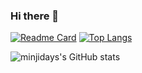 ### Hi there 👋

<!--
**minjidays/minjidays** is a ✨ _special_ ✨ repository because its `README.md` (this file) appears on your GitHub profile.

Here are some ideas to get you started:

- 🔭 I’m currently working on ...
- 🌱 I’m currently learning ...
- 👯 I’m looking to collaborate on ...
- 🤔 I’m looking for help with ...
- 💬 Ask me about ...
- 📫 How to reach me: ...
- 😄 Pronouns: ...
- ⚡ Fun fact: ...
-->

[![Readme Card](https://github-readme-stats.vercel.app/api/pin/?username=minjidays&repo=minji-sound&theme=gotham)](https://github.com/minjidays/minji-sound)  [![Top Langs](https://github-readme-stats.vercel.app/api/top-langs/?username=minjidays&theme=gotham&layout=compact&langs_count=8m&show_icons=true)](https://github.com/minjidays/github-readme-stats) 

![minjidays's GitHub stats](https://github-readme-stats.vercel.app/api?username=minjidays&theme=gotham&show_icons=true) 


